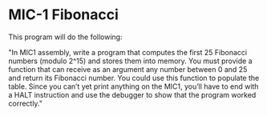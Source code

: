 MIC-1 Fibonacci
==========
This program will do the following:

"In MIC1 assembly, write a program that computes the first 25 Fibonacci numbers (modulo 2^15)
and stores them into memory. You must provide a function that can receive as an argument any
number between 0 and 25 and return its Fibonacci number. You could use this function to populate
the table. Since you can’t yet print anything on the MIC1, you’ll have to end with a HALT instruction
and use the debugger to show that the program worked correctly."